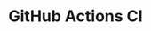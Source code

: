 # GitHub Actions CI





























































































































































































































































































































































































































































































































































































































































































































































































































































































































































































































































































































































































































































































































































































































































































































































































































































































































































































































































































































































































































































































































































































































































































